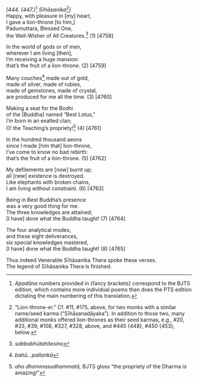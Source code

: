*\[444. {447.}*[^1] *Sīhāsanika*[^2]*\]*  
Happy, with pleasure in \[my\] heart,  
I gave a lion-throne \[to him,\]  
Padumuttara, Blessed One,  
the Well-Wisher of All Creatures.[^3] (1) \[4758\]

In the world of gods or of men,  
wherever I am living \[then\],  
I’m receiving a huge mansion:  
that’s the fruit of a lion-throne. (2) \[4759\]

Many couches[^4] made out of gold,  
made of silver, made of rubies,  
made of gemstones, made of crystal,  
are produced for me all the time. (3) \[4760\]

Making a seat for the Bodhi  
of the \[Buddha\] named “Best Lotus,”  
I’m born in an exalted clan;  
O! the Teaching’s propriety![^5] (4) \[4761\]

In the hundred thousand aeons  
since I made \[him that\] lion-throne,  
I’ve come to know no bad rebirth:  
that’s the fruit of a lion-throne. (5) \[4762\]

My defilements are \[now\] burnt up;  
all \[new\] existence is destroyed.  
Like elephants with broken chains,  
I am living without constraint. (6) \[4763\]

Being in Best Buddha’s presence  
was a very good thing for me.  
The three knowledges are attained;  
\[I have\] done what the Buddha taught! (7) \[4764\]

The four analytical modes,  
and these eight deliverances,  
six special knowledges mastered,  
\[I have\] done what the Buddha taught! (8) \[4765\]

Thus indeed Venerable Sīhāsanika Thera spoke these verses.  
The legend of Sīhāsanika Thera is finished.

[^1]: *Apadāna* numbers provided in {fancy brackets} correspond to the BJTS edition, which contains more individual poems than does the PTS edition dictating the main numbering of this translation.

[^2]: “Lion-throne-er.” Cf. \#11, \#175, above, for two monks with a similar name/seed karma (“Sīhāsanadāyaka”). In addition to those two, many additional monks offered lion-thrones as their seed karmas, e.g., \#20, \#33, \#39, \#108, \#327, \#328, above, and \#445 {448}, \#450 {453}, below.

[^3]: *sabbabhūtahitesino*

[^4]: *bahū...pallaṅkā*

[^5]: *aho dhammasudhammatā,* BJTS gloss “the propriety of the Dharma is amazing!”
